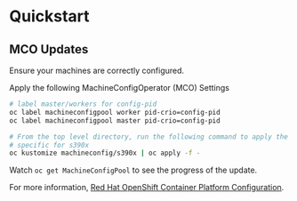# Quickstart

## MCO Updates

Ensure your machines are correctly configured. 

Apply the following MachineConfigOperator (MCO) Settings

```bash
# label master/workers for config-pid
oc label machineconfigpool worker pid-crio=config-pid
oc label machineconfigpool master pid-crio=config-pid

# From the top level directory, run the following command to apply the machine config operator settings
# specific for s390x
oc kustomize machineconfig/s390x | oc apply -f -
```

Watch `oc get MachineConfigPool` to see the progress of the update.

For more information, [Red Hat OpenShift Container Platform Configuration](https://www.ibm.com/docs/en/scalecontainernative?topic=i-red-hat-openshift-container-platform-configuration).